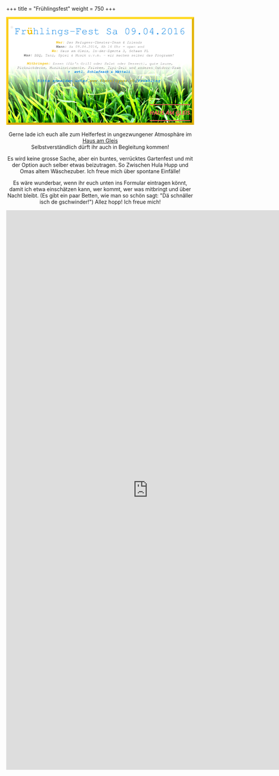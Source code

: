 +++
title = "Frühlingsfest"
weight = 750
+++

<center><img src="/fruehlingflyer.png"/></p>

Gerne lade ich euch alle zum Helferfest in ungezwungener Atmosphäre im [Haus am Gleis](Hausamgleis.li)<br>
Selbstverständlich dürft ihr auch in Begleitung kommen! 

Es wird keine grosse Sache, aber ein buntes, verrücktes Gartenfest und mit der Option auch selber etwas beizutragen. So Zwischen Hula Hupp und Omas altem Wäschezuber. Ich freue mich über spontane Einfälle! 

Es wäre wunderbar, wenn ihr euch unten ins Formular eintragen könnt, damit ich etwa einschätzen kann, wer kommt, wer was mitbringt und über Nacht bleibt. (Es gibt ein paar Betten, wie man so schön sagt: "Dä schnäller isch de gschwinder!") Allez hopp! Ich freue mich! </center>
<center>
<iframe src="https://docs.google.com/forms/d/1xRJUE3TLxb48B-NzUMwlr0zqlIA1pNLLXEbea9y5uUQ/viewform?embedded=true" width="760" height="1500" frameborder="0" marginheight="0" marginwidth="0">Loading...</iframe>
</center>







